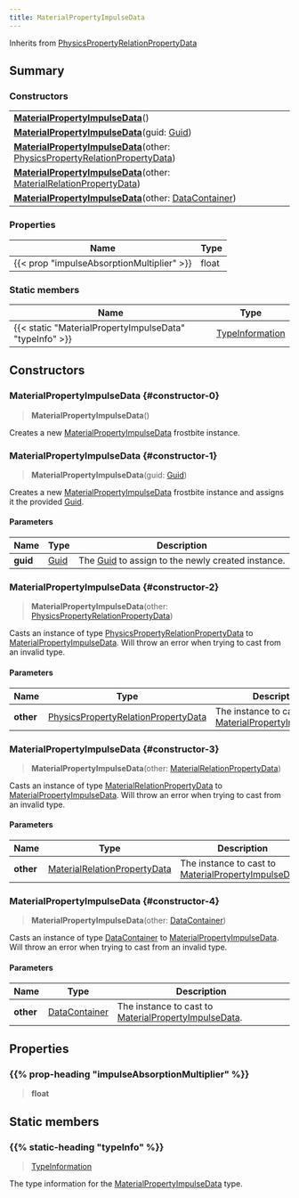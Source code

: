 ```yaml
---
title: MaterialPropertyImpulseData
---
```


Inherits from 
[PhysicsPropertyRelationPropertyData](/vext/ref/fb/physicspropertyrelationpropertydata)

## Summary
### Constructors
| |
| ----------- |
| **[MaterialPropertyImpulseData](#constructor-0)**() |
| **[MaterialPropertyImpulseData](#constructor-1)**(guid: [Guid](/vext/ref/shared/class/guid)) |
| **[MaterialPropertyImpulseData](#constructor-2)**(other: [PhysicsPropertyRelationPropertyData](/vext/ref/fb/physicspropertyrelationpropertydata)) |
| **[MaterialPropertyImpulseData](#constructor-3)**(other: [MaterialRelationPropertyData](/vext/ref/fb/materialrelationpropertydata)) |
| **[MaterialPropertyImpulseData](#constructor-4)**(other: [DataContainer](/vext/ref/shared/class/datacontainer)) |

### Properties
| Name | Type |
| ---- | ---- |
| {{< prop "impulseAbsorptionMultiplier" >}} | float |

### Static members
| Name | Type |
| ---- | ---- |
| {{< static "MaterialPropertyImpulseData" "typeInfo" >}} | [TypeInformation](/vext/ref/shared/class/typeinformation) |

## Constructors
### MaterialPropertyImpulseData {#constructor-0}
> **MaterialPropertyImpulseData**()

Creates a new [MaterialPropertyImpulseData](/vext/ref/fb/materialpropertyimpulsedata) frostbite instance.

### MaterialPropertyImpulseData {#constructor-1}
> **MaterialPropertyImpulseData**(guid: [Guid](/vext/ref/shared/class/guid))

Creates a new [MaterialPropertyImpulseData](/vext/ref/fb/materialpropertyimpulsedata) frostbite instance and assigns it the provided [Guid](/vext/ref/shared/class/guid).

#### Parameters
| Name | Type | Description |
| ---- | ---- | ----------- |
| **guid** | [Guid](/vext/ref/shared/class/guid) | The [Guid](/vext/ref/shared/class/guid) to assign to the newly created instance. |

### MaterialPropertyImpulseData {#constructor-2}
> **MaterialPropertyImpulseData**(other: [PhysicsPropertyRelationPropertyData](/vext/ref/fb/physicspropertyrelationpropertydata))

Casts an instance of type [PhysicsPropertyRelationPropertyData](/vext/ref/fb/physicspropertyrelationpropertydata) to [MaterialPropertyImpulseData](/vext/ref/fb/materialpropertyimpulsedata). Will throw an error when trying to cast from an invalid type.

#### Parameters
| Name | Type | Description |
| ---- | ---- | ----------- |
| **other** | [PhysicsPropertyRelationPropertyData](/vext/ref/fb/physicspropertyrelationpropertydata) | The instance to cast to [MaterialPropertyImpulseData](/vext/ref/fb/materialpropertyimpulsedata). |

### MaterialPropertyImpulseData {#constructor-3}
> **MaterialPropertyImpulseData**(other: [MaterialRelationPropertyData](/vext/ref/fb/materialrelationpropertydata))

Casts an instance of type [MaterialRelationPropertyData](/vext/ref/fb/materialrelationpropertydata) to [MaterialPropertyImpulseData](/vext/ref/fb/materialpropertyimpulsedata). Will throw an error when trying to cast from an invalid type.

#### Parameters
| Name | Type | Description |
| ---- | ---- | ----------- |
| **other** | [MaterialRelationPropertyData](/vext/ref/fb/materialrelationpropertydata) | The instance to cast to [MaterialPropertyImpulseData](/vext/ref/fb/materialpropertyimpulsedata). |

### MaterialPropertyImpulseData {#constructor-4}
> **MaterialPropertyImpulseData**(other: [DataContainer](/vext/ref/shared/class/datacontainer))

Casts an instance of type [DataContainer](/vext/ref/shared/class/datacontainer) to [MaterialPropertyImpulseData](/vext/ref/fb/materialpropertyimpulsedata). Will throw an error when trying to cast from an invalid type.

#### Parameters
| Name | Type | Description |
| ---- | ---- | ----------- |
| **other** | [DataContainer](/vext/ref/shared/class/datacontainer) | The instance to cast to [MaterialPropertyImpulseData](/vext/ref/fb/materialpropertyimpulsedata). |

## Properties
### {{% prop-heading "impulseAbsorptionMultiplier" %}}
> **float**

## Static members
### {{% static-heading "typeInfo" %}}
> [TypeInformation](/vext/ref/shared/class/typeinformation)

The type information for the [MaterialPropertyImpulseData](/vext/ref/fb/materialpropertyimpulsedata) type.


